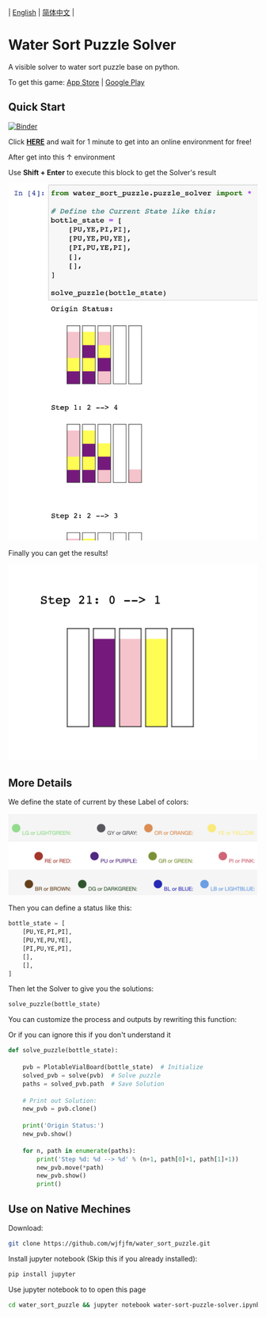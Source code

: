 | [English](./README.md) |  [简体中文](./README-cn.md) |

# Water Sort Puzzle Solver

A visible solver to water sort puzzle base on python.

To get this game: [App Store](https://apps.apple.com/app/id1514542157) | [Google Play](https://play.google.com/store/apps/details?id=com.gma.water.sort.puzzle)

## Quick Start

[![Binder](https://mybinder.org/badge_logo.svg)](https://mybinder.org/v2/gh/wjfjfm/water_sort_puzzle/HEAD?filepath=water-sort-puzzle-solver.ipynb)

Click **[HERE](https://mybinder.org/v2/gh/wjfjfm/water_sort_puzzle/HEAD?filepath=water-sort-puzzle-solver.ipynb)** and wait for 1 minute to get into an online environment for free!

After get into this ↑ environment

Use **Shift + Enter** to execute this block to get the Solver's result

![execute](README.assets/execute.png)

Finally you can get the results!

![result](README.assets/result.png)

## More Details

We define the state of current by these Label of colors:

![colors](README.assets/colors.png)

Then you can define a status like this:

```python
bottle_state = [
    [PU,YE,PI,PI],
    [PU,YE,PU,YE],
    [PI,PU,YE,PI],
    [],
    [], 
]
```

Then let the Solver to give you the solutions:

```python
solve_puzzle(bottle_state)
```

You can customize the process and outputs by rewriting this function:

Or if you can ignore this if you don't understand it

```python
def solve_puzzle(bottle_state):
    
    pvb = PlotableVialBoard(bottle_state)  # Initialize
    solved_pvb = solve(pvb)  # Solve puzzle
    paths = solved_pvb.path  # Save Solution

    # Print out Solution:
    new_pvb = pvb.clone()

    print('Origin Status:')
    new_pvb.show()

    for n, path in enumerate(paths):
        print('Step %d: %d --> %d' % (n+1, path[0]+1, path[1]+1))
        new_pvb.move(*path)
        new_pvb.show()
        print()
```

## Use on Native Mechines

Download:

```bash
git clone https://github.com/wjfjfm/water_sort_puzzle.git
```

Install jupyter notebook (Skip this if you already installed):

```bash
pip install jupyter
```

Use jupyter notebook to to open this page

```bash
cd water_sort_puzzle && jupyter notebook water-sort-puzzle-solver.ipynb
```



